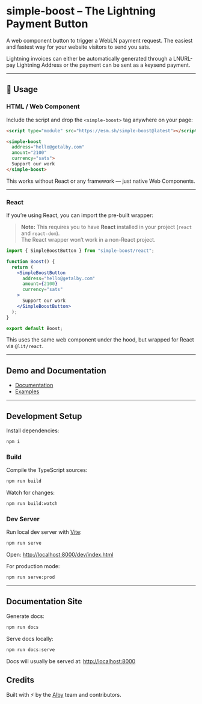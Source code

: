 # simple-boost – The Lightning Payment Button

A web component button to trigger a WebLN payment request. The easiest and fastest way for your website visitors to send you sats.

Lightning invoices can either be automatically generated through a LNURL-pay Lightning Address or the payment can be sent as a keysend payment.

---

## 🚀 Usage

### HTML / Web Component

Include the script and drop the `<simple-boost>` tag anywhere on your page:

```html
<script type="module" src="https://esm.sh/simple-boost@latest"></script>

<simple-boost 
  address="hello@getalby.com" 
  amount="2100" 
  currency="sats">
  Support our work
</simple-boost>
```

This works without React or any framework — just native Web Components.

---

### React

If you’re using React, you can import the pre-built wrapper:
> **Note:** This requires you to have **React** installed in your project (`react` and `react-dom`).  
> The React wrapper won’t work in a non-React project.

```jsx
import { SimpleBoostButton } from "simple-boost/react";

function Boost() {
  return (
    <SimpleBoostButton
      address="hello@getalby.com"
      amount={2100}
      currency="sats"
    >
      Support our work
    </SimpleBoostButton>
  );
}

export default Boost;
```

This uses the same web component under the hood, but wrapped for React via `@lit/react`.

---

## Demo and Documentation

* [Documentation](https://getalby.github.io/simple-boost/)
* [Examples](https://getalby.github.io/simple-boost/examples/)

---

## Development Setup

Install dependencies:

```bash
npm i
```

### Build

Compile the TypeScript sources:

```bash
npm run build
```

Watch for changes:

```bash
npm run build:watch
```

### Dev Server

Run local dev server with [Vite](https://vitejs.dev/):

```bash
npm run serve
```

Open: [http://localhost:8000/dev/index.html](http://localhost:8000/dev/index.html)

For production mode:

```bash
npm run serve:prod
```

---

## Documentation Site

Generate docs:

```bash
npm run docs
```

Serve docs locally:

```bash
npm run docs:serve
```

Docs will usually be served at: [http://localhost:8000](http://localhost:8000)


## Credits

Built with ⚡ by the [Alby](https://getalby.com) team and contributors.
